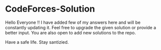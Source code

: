 # CodeForces-Solution

Hello Everyone !!
I have added few of my answers here and will be constantly updating it.
Feel free to upgrade the given solution or provide a better input.
You are also open to add new solutions to the repo.

Have a safe life. Stay santizied.
